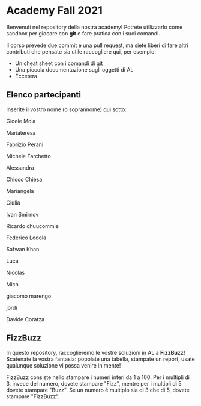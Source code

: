 # Academy Fall 2021

Benvenuti nel repository della nostra academy! Potrete utilizzarlo come sandbox per giocare con **git** e fare pratica con i suoi comandi.

Il corso prevede due commit e una pull request, ma siete liberi di fare altri contributi che pensate sia utile raccogliere qui, per esempio:

* Un cheat sheet con i comandi di git
* Una piccola documentazione sugli oggetti di AL
* Eccetera

## Elenco partecipanti

Inserite il vostro nome (o soprannome) qui sotto:

Gioele Mola

Mariateresa

Fabrizio Perani

Michele Farchetto

Alessandra

Chicco Chiesa

Mariangela

Giulia

Ivan Smirnov 

Ricardo chuucommie

Federico Lodola

Safwan Khan

Luca

Nicolas

Mich

giacomo marengo

jordi 

Davide Coratza

## FizzBuzz

In questo repository, raccoglieremo le vostre soluzioni in AL a **FizzBuzz**! Scatenate la vostra fantasia: popolate una tabella, stampate un report, usate qualunque soluzione vi possa venire in mente!

FizzBuzz consiste nello stampare i numeri interi da 1 a 100. Per i multipli di 3, invece del numero, dovete stampare "Fizz", mentre per i multipli di 5 dovete stampare "Buzz". Se un numero è multiplo sia di 3 che di 5, dovete stampare "FizzBuzz".
